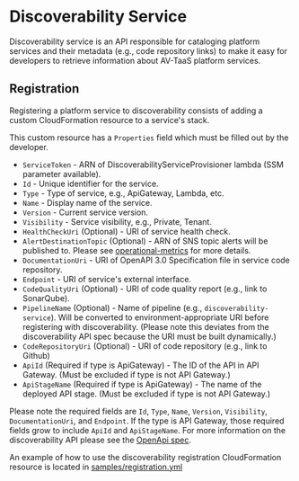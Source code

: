 # Discoverability Service
Discoverability service is an API responsible for cataloging platform services and their metadata (e.g., code repository links) to make it easy for developers to retrieve information about AV-TaaS platform services.

## Registration
Registering a platform service to discoverability consists of adding a custom CloudFormation resource to a service's stack.

This custom resource has a `Properties` field which must be filled out by the developer. 

* `ServiceToken` - ARN of DiscoverabilityServiceProvisioner lambda (SSM parameter available).   
* `Id` - Unique identifier for the service.
* `Type` - Type of service, e.g., ApiGateway, Lambda, etc.
* `Name` - Display name of the service.
* `Version` - Current service version.
* `Visibility` - Service visibility, e.g., Private, Tenant.
* `HealthCheckUri` (Optional) - URI of service health check.
* `AlertDestinationTopic` (Optional) - ARN of SNS topic alerts will be published to. Please see [operational-metrics](https://github.ford.com/AV-TaaS/operational-metrics) for more details.
* `DocumentationUri` - URI of OpenAPI 3.0 Specification file in service code repository. 
* `Endpoint` - URI of service's external interface.
* `CodeQualityUri` (Optional) - URI of code quality report (e.g., link to SonarQube).
* `PipelineName` (Optional) - Name of pipeline (e.g., `discoverability-service`). Will be converted to environment-appropriate URI 
before registering with discoverability. (Please note this deviates from the discoverability API spec because the URI 
must be built dynamically.)
* `CodeRepositoryUri` (Optional) - URI of code repository (e.g., link to Github)
* `ApiId` (Required if type is ApiGateway) - The ID of the API in API Gateway. (Must be excluded if type is not API Gateway.)
* `ApiStageName` (Required if type is ApiGateway) - The name of the deployed API stage. (Must be excluded if type is not API Gateway.)

Please note the required fields are `Id`, `Type`, `Name`, `Version`, `Visibility`, `DocumentationUri`, and `Endpoint`. If the type
is API Gateway, those required fields grow to include `ApiId` and `ApiStageName`.
For more information on the discoverability API please see the [OpenApi spec](/infrastructure/openapi-spec.yml).

An example of how to use the discoverability registration CloudFormation resource is located 
 in [samples/registration.yml](samples/registration.yml)

